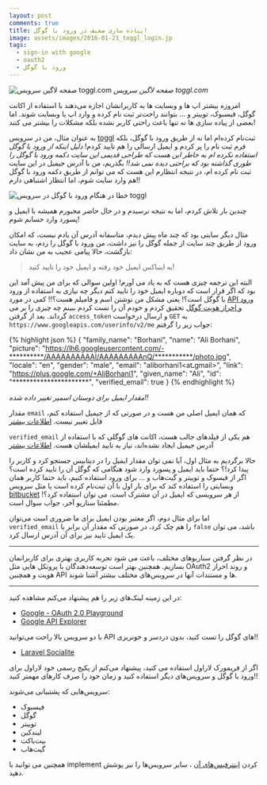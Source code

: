 ```yaml
---
layout: post
comments: true
title: پیاده سازی ضعیف در ورود با گوگل!
image: assets/images/2016-01-21_toggl_login.jp
tags: 
  - sign-in with google
  - oauth2
  - ورود با گوگل
---
```


![صفحه لاگین سرویس toggl.com]({{site.baseur}}/assets/images/2016-01-21_toggl_login.jpg)
*صفحه لاگین سرویس toggl.com*

امروزه بیشتر اپ ها و وبسایت ها به کاربرانشان اجازه می‌دهند با استفاده از اکانت گوگل، فیسبوک، توییتر و ... بتوانند راحت‌تر ثبت نام کرده و وارد اپ یا وبسایت شوند. اما بعضی از پیاده سازی ها نه تنها باعث راحتی کاربر نشده بلکه مشکلات را بیشتر می کنند!

<!-- more -->

به عنوان مثال، من در سرویس [toggl](https://toggl.com) ثبت‌نام کرده‌ام اما نه از طریق ورود با گوگل، بلکه فرم ثبت نام را پر کردم و ایمیل ارسالی را هم تایید کردم! *دلیل اینکه از ورود با گوگل استفاده نکرده ام به خاطر این هست که طراحی قدیمی این سایت دکمه ورود با گوگل را طوری گذاشته بود که براحتی دیده نمی شد!!* بگذریم، من با آدرس جیمیل در این سایت ثبت نام کرده ام، در نتیجه انتظارم این هست که می توانم از طریق دکمه ورود با گوگل هم وارد سایت شوم، اما انتظار اشتباهی دارم!!

![خطا در هنگام ورود با گوگل در سرویس toggl]({{site.baseurl}}/assets/images/2016-01-21_toggl_sign_in_with_google_failed.jpg)

چندین بار تلاش کردم، اما به نتیجه نرسیدم و در حال حاضر مجبورم همیشه با ایمیل و پسورد وارد حسابم شوم!


مثال دیگر سایتی بود که چند ماه پیش دیدم، متاسفانه آدرس آن یادم نیست، که امکان ورود از طریق چند سایت از جمله گوگل را نیز داشت، من ورود با گوگل را زدم، به سایت بازگشت، حالا پیامی عجیب به من نشان داد:

> به اینباکس ایمیل خود رفته و ایمیل خود را تایید کنید!

البته این ترجمه چیزی هست که به یاد می آورم! اولین سوالی که برای من پیش آمد این بود که اگر قرار است که دوباره ایمیل خود را تایید کنم دیگر چه نیازی به استفاده از ورود با گوگل است؟! یعنی مشکل من نوشتن اسم و فامیلم هست؟!!
کمی در مورد [API ورود و احراز هویت گوگل](https://developers.google.com/identity/protocols/OAuth2) تحقیق کردم و خودم آن را تست کردم ببینم چه چیزی را بر می گرداند. بعد از گرفتن `access_token` و ارسال درخواست `GET` به `https://www.googleapis.com/userinfo/v2/me` جواب زیر را گرفتم:

{% highlight json %}
{
  "family_name": "Borhani",
  "name": "Ali Borhani",
  "picture": "https://lh6.googleusercontent.com/-**********/AAAAAAAAAAI/AAAAAAAAAnQ/***********/photo.jpg",
  "locale": "en",
  "gender": "male",
  "email": "aliborhani1<atـgmail>",
  "link": "https://plus.google.com/+AliBorhani1",
  "given_name": "Ali",
  "id": "**********************",
  "verified_email": true
}
{% endhighlight %}


*مقدار ایمیل برای دوستان اسمپر تغییر داده شده!!*

مقدار `email` که همان ایمیل اصلی من هست و در صورتی که از جیمیل استفاده کنم، قابل تغییر نیست. [اطلاعات بیشتر](https://support.google.com/accounts/answer/6316959?p=emails&hl=en&rd=1)

`verified_email` هم یکی از فیلدهای جالب هست، اکانت های گوگلی که با استفاده از آدرس جیمیل ایجاد نشده‌اند، نیاز به تایید ایمیلشان هست. [اطلاعات بیشتر](https://support.google.com/accounts/answer/63950?hl=en)

حالا برگردیم به مثال اول، آیا نمی توان مقدار ایمیل را در دیتابیس جستجو کرد و کاربر را پیدا کرد!؟ حتما باید ایمیل و پسورد وارد شود هنگامی که گوگل آن را تایید کرده است؟
اگر از فیسوک و توییتر و گیت‌هاب و ... برای ورود استفاده کنیم، باید حتما کاربر همان وبسایتی را استفاده کند که برای بار اول با آن ثبت‌نام کرده است یا مثل سرویس [bitbucket](https://bitbucket.org/)  از هر سرویسی که ایمیل در آن مشترک است، می توان استفاده کرد؟! مطمئنا سناریو آخر، جواب سوال است.

اما برای مثال دوم، اگر معتبر بودن ایمیل برای ما ضروری است می‌توان `verified_email` را هم چک کرد، در صورتی که مقدار آن برابر با `false` باشد، می توان یک ایمیل تایید نیز برای آن آدرس ارسال کرد.

------

در نظر گرفتن سناریوهای مختلف، باعث می شود تجربه کاربری بهتری برای کاربرانمان بسازیم. همچنین بهتر است توسعه‌دهندگان با پروتکل هایی مثل OAuth2 و روند احراز هویت و همچنین API ها و مستندات آنها در سرویس‌های مختلف بیشتر آشنا شوند.

------

در این زمینه لینک‌های زیر را هم پیشنهاد می‌کنم مشاهده کنید:

- [Google - OAuth 2.0 Playground](https://developers.google.com/oauthplayground/)
- [Google API Explorer](https://developers.google.com/apis-explorer/)

با دو سرویس بالا راحت می‌توانید API های گوگل را تست کنید، بدون دردسر و خونریزی!!

- [Laravel Socialite](https://github.com/laravel/socialite)

اگر از فریمورک لاراول استفاده می کنید، پیشنهاد می‌کنم از پکیج رسمی خود لاراول برای ورود با گوگل و سرویس‌های دیگر استفاده کنید و زمان خود را صرف کارهای مهمتر کنید!!

سرویس‌هایی که پشتبیانی می‌شوند:

- فیسبوک
- گوگل
- توییتر
- لیندکین
- بیت‌باکت
- گیت‌هاب

همچنین می توانید با implement کردن [اینترفیس‌های آن](https://github.com/laravel/socialite/tree/2.0/src/Contracts) ، سایر سرویس‌ها را نیز پوشش دهید.
